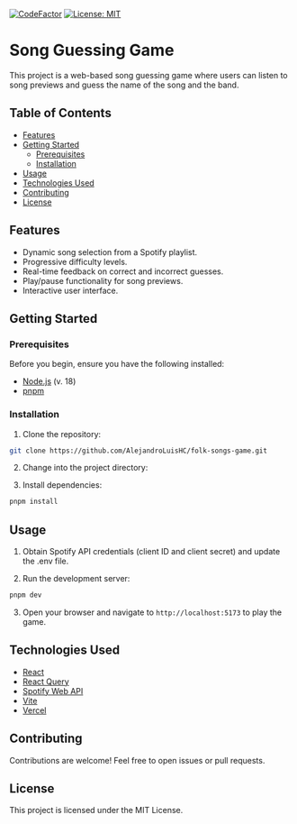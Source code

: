 [![CodeFactor](https://www.codefactor.io/repository/github/alejandroluishc/folk-songs-game/badge)](https://www.codefactor.io/repository/github/alejandroluishc/folk-songs-game)
[![License: MIT](https://img.shields.io/badge/License-MIT-yellow.svg)](https://opensource.org/licenses/MIT)
# Song Guessing Game

This project is a web-based song guessing game where users can listen to song previews and guess the name of the song and the band.

## Table of Contents

- [Features](#features)
- [Getting Started](#getting-started)
  - [Prerequisites](#prerequisites)
  - [Installation](#installation)
- [Usage](#usage)
- [Technologies Used](#technologies-used)
- [Contributing](#contributing)
- [License](#license)

## Features

- Dynamic song selection from a Spotify playlist.
- Progressive difficulty levels.
- Real-time feedback on correct and incorrect guesses.
- Play/pause functionality for song previews.
- Interactive user interface.

## Getting Started

### Prerequisites

Before you begin, ensure you have the following installed:

- [Node.js](https://nodejs.org/) (v. 18)
- [pnpm](https://pnpm.io/)

### Installation

1. Clone the repository:

```bash
git clone https://github.com/AlejandroLuisHC/folk-songs-game.git
```

2. Change into the project directory:

3. Install dependencies:

```bash
pnpm install
```

## Usage

1. Obtain Spotify API credentials (client ID and client secret) and update the .env file.

2. Run the development server:
```bash
pnpm dev
```

3. Open your browser and navigate to `http://localhost:5173` to play the game.

## Technologies Used

- [React](https://react.dev/)
- [React Query](https://tanstack.com/query/v3/)
- [Spotify Web API](https://developer.spotify.com/documentation/web-api)
- [Vite](https://vitejs.dev/)
- [Vercel](https://vercel.com/)

## Contributing

Contributions are welcome! Feel free to open issues or pull requests.

## License

This project is licensed under the MIT License.
